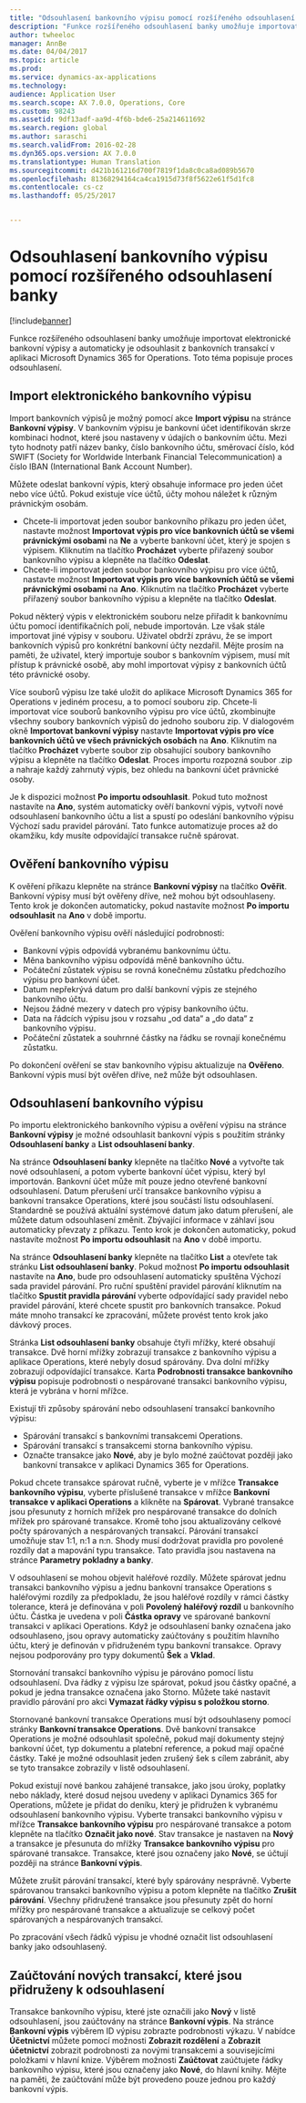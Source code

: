 ```yaml
---
title: "Odsouhlasení bankovního výpisu pomocí rozšířeného odsouhlasení banky"
description: "Funkce rozšířeného odsouhlasení banky umožňuje importovat elektronické bankovní výpisy a automaticky je odsouhlasit z bankovních transakcí v aplikaci Microsoft Dynamics 365 for Operations. Toto téma popisuje proces odsouhlasení."
author: twheeloc
manager: AnnBe
ms.date: 04/04/2017
ms.topic: article
ms.prod: 
ms.service: dynamics-ax-applications
ms.technology: 
audience: Application User
ms.search.scope: AX 7.0.0, Operations, Core
ms.custom: 98243
ms.assetid: 9df13adf-aa9d-4f6b-bde6-25a214611692
ms.search.region: global
ms.author: saraschi
ms.search.validFrom: 2016-02-28
ms.dyn365.ops.version: AX 7.0.0
ms.translationtype: Human Translation
ms.sourcegitcommit: d421b161216d700f7819f1da8c0ca8ad089b5670
ms.openlocfilehash: 81368294164ca4ca1915d73f8f5622e61f5d1fc8
ms.contentlocale: cs-cz
ms.lasthandoff: 05/25/2017


---
```


# <a name="reconcile-bank-statements-by-using-advanced-bank-reconciliation"></a>Odsouhlasení bankovního výpisu pomocí rozšířeného odsouhlasení banky

[!include[banner](../includes/banner.md)]


Funkce rozšířeného odsouhlasení banky umožňuje importovat elektronické bankovní výpisy a automaticky je odsouhlasit z bankovních transakcí v aplikaci Microsoft Dynamics 365 for Operations. Toto téma popisuje proces odsouhlasení.  

<a name="import-an-electronic-bank-statement"></a>Import elektronického bankovního výpisu
-----------------------------------

Import bankovních výpisů je možný pomocí akce **Import výpisu** na stránce **Bankovní výpisy**. V bankovním výpisu je bankovní účet identifikován skrze kombinaci hodnot, které jsou nastaveny v údajích o bankovním účtu. Mezi tyto hodnoty patří název banky, číslo bankovního účtu, směrovací číslo, kód SWIFT (Society for Worldwide Interbank Financial Telecommunication) a číslo IBAN (International Bank Account Number). 

Můžete odeslat bankovní výpis, který obsahuje informace pro jeden účet nebo více účtů. Pokud existuje více účtů, účty mohou náležet k různým právnickým osobám.

-   Chcete-li importovat jeden soubor bankovního příkazu pro jeden účet, nastavte možnost **Importovat výpis pro více bankovních účtů se všemi právnickými osobami** na **Ne** a vyberte bankovní účet, který je spojen s výpisem. Kliknutím na tlačítko **Procházet** vyberte přiřazený soubor bankovního výpisu a klepněte na tlačítko **Odeslat**.
-   Chcete-li importovat jeden soubor bankovního výpisu pro více účtů, nastavte možnost **Importovat výpis pro více bankovních účtů se všemi právnickými osobami** na **Ano**. Kliknutím na tlačítko **Procházet** vyberte přiřazený soubor bankovního výpisu a klepněte na tlačítko **Odeslat**.

Pokud některý výpis v elektronickém souboru nelze přiřadit k bankovnímu účtu pomocí identifikačních polí, nebude importován. Lze však stále importovat jiné výpisy v souboru. Uživatel obdrží zprávu, že se import bankovních výpisů pro konkrétní bankovní účty nezdařil. Mějte prosím na paměti, že uživatel, který importuje soubor s bankovním výpisem, musí mít přístup k právnické osobě, aby mohl importovat výpisy z bankovních účtů této právnické osoby. 

Více souborů výpisu lze také uložit do aplikace Microsoft Dynamics 365 for Operations v jediném procesu, a to pomocí souboru zip. Chcete-li importovat více souborů bankovního výpisu pro více účtů, zkombinujte všechny soubory bankovních výpisů do jednoho souboru zip. V dialogovém okně **Importovat bankovní výpisy** nastavte **Importovat výpis pro více bankovních účtů ve všech právnických osobách** na **Ano**. Kliknutím na tlačítko **Procházet** vyberte soubor zip obsahující soubory bankovního výpisu a klepněte na tlačítko **Odeslat**. Proces importu rozpozná soubor .zip a nahraje každý zahrnutý výpis, bez ohledu na bankovní účet právnické osoby. 

Je k dispozici možnost **Po importu odsouhlasit**. Pokud tuto možnost nastavíte na **Ano**, systém automaticky ověří bankovní výpis, vytvoří nové odsouhlasení bankovního účtu a list a spustí po odeslání bankovního výpisu Výchozí sadu pravidel párování. Tato funkce automatizuje proces až do okamžiku, kdy musíte odpovídající transakce ručně spárovat.

## <a name="validate-the-bank-statement"></a>Ověření bankovního výpisu
K ověření příkazu klepněte na stránce **Bankovní výpisy** na tlačítko **Ověřit**. Bankovní výpisy musí být ověřeny dříve, než mohou být odsouhlaseny. Tento krok je dokončen automaticky, pokud nastavíte možnost **Po importu odsouhlasit** na **Ano** v době importu. 

Ověření bankovního výpisu ověří následující podrobnosti:

-   Bankovní výpis odpovídá vybranému bankovnímu účtu.
-   Měna bankovního výpisu odpovídá měně bankovního účtu.
-   Počáteční zůstatek výpisu se rovná konečnému zůstatku předchozího výpisu pro bankovní účet.
-   Datum nepřekrývá datum pro další bankovní výpis ze stejného bankovního účtu.
-   Nejsou žádné mezery v datech pro výpisy bankovního účtu.
-   Data na řádcích výpisu jsou v rozsahu „od data“ a „do data“ z bankovního výpisu.
-   Počáteční zůstatek a souhrnné částky na řádku se rovnají konečnému zůstatku.

Po dokončení ověření se stav bankovního výpisu aktualizuje na **Ověřeno**. Bankovní výpis musí být ověřen dříve, než může být odsouhlasen.

## <a name="reconcile-the-bank-statement"></a>Odsouhlasení bankovního výpisu
Po importu elektronického bankovního výpisu a ověření výpisu na stránce **Bankovní výpisy** je možné odsouhlasit bankovní výpis s použitím stránky **Odsouhlasení banky** a **List odsouhlasení banky**. 

Na stránce **Odsouhlasení banky** klepněte na tlačítko **Nové** a vytvořte tak nové odsouhlasení, a potom vyberte bankovní účet výpisu, který byl importován. Bankovní účet může mít pouze jedno otevřené bankovní odsouhlasení. Datum přerušení určí transakce bankovního výpisu a bankovní transakce Operations, které jsou součástí listu odsouhlasení. Standardně se používá aktuální systémové datum jako datum přerušení, ale můžete datum odsouhlasení změnit. Zbývající informace v záhlaví jsou automaticky převzaty z příkazu. Tento krok je dokončen automaticky, pokud nastavíte možnost **Po importu odsouhlasit** na **Ano** v době importu. 

Na stránce **Odsouhlasení banky** klepněte na tlačítko **List** a otevřete tak stránku **List odsouhlasení banky**. Pokud možnost **Po importu odsouhlasit** nastavíte na **Ano**, bude pro odsouhlasení automaticky spuštěna Výchozí sada pravidel párování. Pro ruční spuštění pravidel párování kliknutím na tlačítko **Spustit pravidla párování** vyberte odpovídající sady pravidel nebo pravidel párování, které chcete spustit pro bankovních transakce. Pokud máte mnoho transakcí ke zpracování, můžete provést tento krok jako dávkový proces. 

Stránka **List odsouhlasení banky** obsahuje čtyři mřížky, které obsahují transakce. Dvě horní mřížky zobrazují transakce z bankovního výpisu a aplikace Operations, které nebyly dosud spárovány. Dva dolní mřížky zobrazují odpovídající transakce. Karta **Podrobnosti transakce bankovního výpisu** popisuje podrobnosti o nespárované transakci bankovního výpisu, která je vybrána v horní mřížce. 

Existují tři způsoby spárování nebo odsouhlasení transakcí bankovního výpisu:

-   Spárování transakcí s bankovními transakcemi Operations.
-   Spárování transakcí s transakcemi storna bankovního výpisu.
-   Označte transakce jako **Nové**, aby je bylo možné zaúčtovat později jako bankovní transakce v aplikaci Dynamics 365 for Operations.

Pokud chcete transakce spárovat ručně, vyberte je v mřížce **Transakce bankovního výpisu**, vyberte příslušené transakce v mřížce **Bankovní transakce v aplikaci Operations** a klikněte na **Spárovat**. Vybrané transakce jsou přesunuty z horních mřížek pro nespárované transakce do dolních mřížek pro spárované transakce. Kromě toho jsou aktualizovány celkové počty spárovaných a nespárovaných transakcí. Párování transakcí umožňuje stav 1:1, n:1 a n:n. Shody musí dodržovat pravidla pro povolené rozdíly dat a mapování typu transakce. Tato pravidla jsou nastavena na stránce **Parametry pokladny a banky**.

V odsouhlasení se mohou objevit haléřové rozdíly. Můžete spárovat jednu transakci bankovního výpisu a jednu bankovní transakce Operations s haléřovými rozdíly za předpokladu, že jsou haléřové rozdíly v rámci částky tolerance, která je definována v poli **Povolený haléřový rozdíl** u bankovního účtu. Částka je uvedena v poli **Částka opravy** ve spárované bankovní transakci v aplikaci Operations. Když je odsouhlasení banky označena jako odsouhlaseno, jsou opravy automaticky zaúčtovány s použitím hlavního účtu, který je definován v přidruženém typu bankovní transakce. Opravy nejsou podporovány pro typy dokumentů **Šek** a **Vklad**. 

Stornování transakcí bankovního výpisu je párováno pomocí listu odsouhlasení. Dva řádky z výpisu lze spárovat, pokud jsou částky opačné, a pokud je jedna transakce označena jako Storno. Můžete také nastavit pravidlo párování pro akci **Vymazat řádky výpisu s položkou storno**.

Stornované bankovní transakce Operations musí být odsouhlaseny pomocí stránky **Bankovní transakce Operations**. Dvě bankovní transakce Operations je možné odsouhlasit společně, pokud mají dokumenty stejný bankovní účet, typ dokumentu a platební reference, a pokud mají opačné částky. Také je možné odsouhlasit jeden zrušený šek s cílem zabránit, aby se tyto transakce zobrazily v listě odsouhlasení. 

Pokud existují nové bankou zahájené transakce, jako jsou úroky, poplatky nebo náklady, které dosud nejsou uvedeny v aplikaci Dynamics 365 for Operations, můžete je přidat do deníku, který je přidružen k vybranému odsouhlasení bankovního výpisu. Vyberte transakci bankovního výpisu v mřížce **Transakce bankovního výpisu** pro nespárované transakce a potom klepněte na tlačítko **Označit jako nové**. Stav transakce je nastaven na **Nový** a transakce je přesunuta do mřížky **Transakce bankovního výpisu** pro spárované transakce. Transakce, které jsou označeny jako **Nové**, se účtují později na stránce **Bankovní výpis**. 

Můžete zrušit párování transakcí, které byly spárovány nesprávně. Vyberte spárovanou transakci bankovního výpisu a potom klepněte na tlačítko **Zrušit párování**. Všechny přidružené transakce jsou přesunuty zpět do horní mřížky pro nespárované transakce a aktualizuje se celkový počet spárovaných a nespárovaných transakcí. 

Po zpracování všech řádků výpisu je vhodné označit list odsouhlasení banky jako odsouhlasený.

## <a name="post-new-transactions-that-are-associated-with-the-reconciliation"></a>Zaúčtování nových transakcí, které jsou přidruženy k odsouhlasení
Transakce bankovního výpisu, které jste označili jako **Nový** v listě odsouhlasení, jsou zaúčtovány na stránce **Bankovní výpis**. Na stránce **Bankovní výpis** výběrem ID výpisu zobrazte podrobnosti výkazu. V nabídce **Účetnictví** můžete pomocí možnosti **Zobrazit rozdělení** a **Zobrazit účetnictví** zobrazit podrobnosti za novými transakcemi a souvisejícími položkami v hlavní knize. Výběrem možnosti **Zaúčtovat** zaúčtujete řádky bankovního výpisu, které jsou označeny jako **Nové**, do hlavní knihy. Mějte na paměti, že zaúčtování může být provedeno pouze jednou pro každý bankovní výpis.




